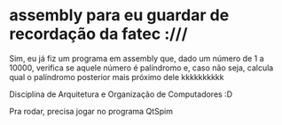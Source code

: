 # assembly para eu guardar de recordação da fatec :///

Sim, eu já fiz um programa em assembly que, dado um número de 1 a 10000, verifica se aquele número é palíndromo e, caso não seja, calcula qual o palíndromo posterior mais próximo dele kkkkkkkkkk

Disciplina de Arquitetura e Organização de Computadores :D

Pra rodar, precisa jogar no programa QtSpim
